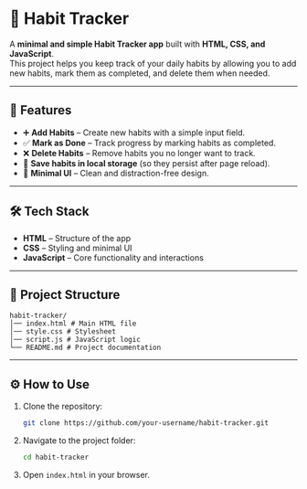 # 📝 Habit Tracker

A **minimal and simple Habit Tracker app** built with **HTML, CSS, and JavaScript**.  
This project helps you keep track of your daily habits by allowing you to add new habits, mark them as completed, and delete them when needed.

---

## 🚀 Features

- ➕ **Add Habits** – Create new habits with a simple input field.  
- ✅ **Mark as Done** – Track progress by marking habits as completed.  
- ❌ **Delete Habits** – Remove habits you no longer want to track.  
- 💾 **Save habits in local storage** (so they persist after page reload).
- 🎨 **Minimal UI** – Clean and distraction-free design.  

---

## 🛠️ Tech Stack

- **HTML** – Structure of the app  
- **CSS** – Styling and minimal UI  
- **JavaScript** – Core functionality and interactions  

---

## 📂 Project Structure

    habit-tracker/
    │── index.html # Main HTML file
    │── style.css # Stylesheet
    │── script.js # JavaScript logic
    └── README.md # Project documentation


---

## ⚙️ How to Use

1. Clone the repository:
   ```bash
   git clone https://github.com/your-username/habit-tracker.git
   ```

2. Navigate to the project folder: 
   ```bash
   cd habit-tracker
   ```

3. Open `index.html` in your browser.
